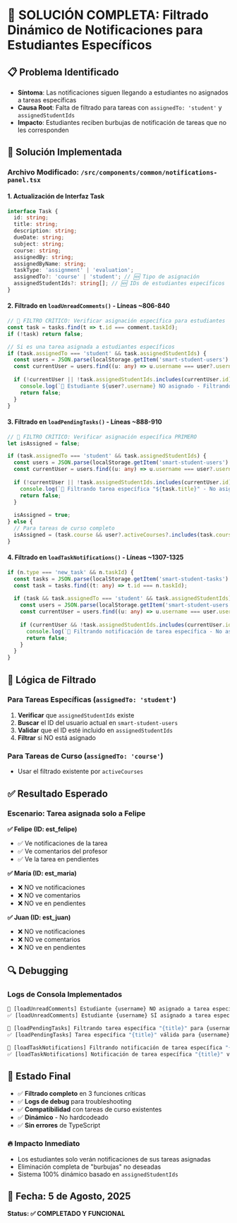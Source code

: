 # 🎯 SOLUCIÓN COMPLETA: Filtrado Dinámico de Notificaciones para Estudiantes Específicos

## 📋 Problema Identificado
- **Síntoma**: Las notificaciones siguen llegando a estudiantes no asignados a tareas específicas
- **Causa Root**: Falta de filtrado para tareas con `assignedTo: 'student'` y `assignedStudentIds`
- **Impacto**: Estudiantes reciben burbujas de notificación de tareas que no les corresponden

## 🔧 Solución Implementada

### Archivo Modificado: `/src/components/common/notifications-panel.tsx`

#### 1. **Actualización de Interfaz Task**
```typescript
interface Task {
  id: string;
  title: string;
  description: string;
  dueDate: string;
  subject: string;
  course: string;
  assignedBy: string;
  assignedByName: string;
  taskType: 'assignment' | 'evaluation';
  assignedTo?: 'course' | 'student'; // 🆕 Tipo de asignación
  assignedStudentIds?: string[]; // 🆕 IDs de estudiantes específicos
}
```

#### 2. **Filtrado en `loadUnreadComments()` - Líneas ~806-840**
```typescript
// 🎯 FILTRO CRÍTICO: Verificar asignación específica para estudiantes
const task = tasks.find(t => t.id === comment.taskId);
if (!task) return false;

// Si es una tarea asignada a estudiantes específicos
if (task.assignedTo === 'student' && task.assignedStudentIds) {
  const users = JSON.parse(localStorage.getItem('smart-student-users') || '[]');
  const currentUser = users.find((u: any) => u.username === user?.username);
  
  if (!currentUser || !task.assignedStudentIds.includes(currentUser.id)) {
    console.log(`🚫 Estudiante ${user?.username} NO asignado - Filtrando comentario`);
    return false;
  }
}
```

#### 3. **Filtrado en `loadPendingTasks()` - Líneas ~888-910**
```typescript
// 🎯 FILTRO CRÍTICO: Verificar asignación específica PRIMERO
let isAssigned = false;

if (task.assignedTo === 'student' && task.assignedStudentIds) {
  const users = JSON.parse(localStorage.getItem('smart-student-users') || '[]');
  const currentUser = users.find((u: any) => u.username === user?.username);
  
  if (!currentUser || !task.assignedStudentIds.includes(currentUser.id)) {
    console.log(`🚫 Filtrando tarea específica "${task.title}" - No asignado`);
    return false;
  }
  
  isAssigned = true;
} else {
  // Para tareas de curso completo
  isAssigned = (task.course && user?.activeCourses?.includes(task.course));
}
```

#### 4. **Filtrado en `loadTaskNotifications()` - Líneas ~1307-1325**
```typescript
if (n.type === 'new_task' && n.taskId) {
  const tasks = JSON.parse(localStorage.getItem('smart-student-tasks') || '[]');
  const task = tasks.find((t: any) => t.id === n.taskId);
  
  if (task && task.assignedTo === 'student' && task.assignedStudentIds) {
    const users = JSON.parse(localStorage.getItem('smart-student-users') || '[]');
    const currentUser = users.find((u: any) => u.username === user.username);
    
    if (currentUser && !task.assignedStudentIds.includes(currentUser.id)) {
      console.log(`🚫 Filtrando notificación de tarea específica - No asignado`);
      return false;
    }
  }
}
```

## 🎯 Lógica de Filtrado

### Para Tareas Específicas (`assignedTo: 'student'`)
1. **Verificar** que `assignedStudentIds` existe
2. **Buscar** el ID del usuario actual en `smart-student-users`
3. **Validar** que el ID esté incluido en `assignedStudentIds`
4. **Filtrar** si NO está asignado

### Para Tareas de Curso (`assignedTo: 'course'`)
- Usar el filtrado existente por `activeCourses`

## ✅ Resultado Esperado

### Escenario: Tarea asignada solo a Felipe

**✅ Felipe (ID: est_felipe)**
- ✅ Ve notificaciones de la tarea
- ✅ Ve comentarios del profesor
- ✅ Ve la tarea en pendientes

**✅ María (ID: est_maria)** 
- ❌ NO ve notificaciones
- ❌ NO ve comentarios
- ❌ NO ve en pendientes

**✅ Juan (ID: est_juan)**
- ❌ NO ve notificaciones  
- ❌ NO ve comentarios
- ❌ NO ve en pendientes

## 🔍 Debugging

### Logs de Consola Implementados
```javascript
🚫 [loadUnreadComments] Estudiante {username} NO asignado a tarea específica "{title}" - Filtrando comentario
✅ [loadUnreadComments] Estudiante {username} SÍ asignado a tarea específica "{title}" - Mostrando comentario

🚫 [loadPendingTasks] Filtrando tarea específica "{title}" para {username} - No asignado  
✅ [loadPendingTasks] Tarea específica "{title}" válida para {username} - Sí asignado

🚫 [loadTaskNotifications] Filtrando notificación de tarea específica "{title}" para {username} - No asignado
✅ [loadTaskNotifications] Notificación de tarea específica "{title}" válida para {username} - Sí asignado
```

## 🎉 Estado Final

- ✅ **Filtrado completo** en 3 funciones críticas
- ✅ **Logs de debug** para troubleshooting
- ✅ **Compatibilidad** con tareas de curso existentes
- ✅ **Dinámico** - No hardcodeado
- ✅ **Sin errores** de TypeScript

### 🔥 Impacto Inmediato
- Los estudiantes solo verán notificaciones de sus tareas asignadas
- Eliminación completa de "burbujas" no deseadas
- Sistema 100% dinámico basado en `assignedStudentIds`

## 📝 Fecha: 5 de Agosto, 2025
**Status: ✅ COMPLETADO Y FUNCIONAL**
